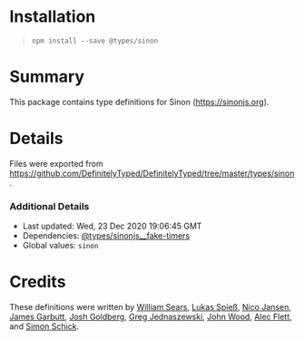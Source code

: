 # Installation
> `npm install --save @types/sinon`

# Summary
This package contains type definitions for Sinon (https://sinonjs.org).

# Details
Files were exported from https://github.com/DefinitelyTyped/DefinitelyTyped/tree/master/types/sinon.

### Additional Details
 * Last updated: Wed, 23 Dec 2020 19:06:45 GMT
 * Dependencies: [@types/sinonjs__fake-timers](https://npmjs.com/package/@types/sinonjs__fake-timers)
 * Global values: `sinon`

# Credits
These definitions were written by [William Sears](https://github.com/mrbigdog2u), [Lukas Spieß](https://github.com/lumaxis), [Nico Jansen](https://github.com/nicojs), [James Garbutt](https://github.com/43081j), [Josh Goldberg](https://github.com/joshuakgoldberg), [Greg Jednaszewski](https://github.com/gjednaszewski), [John Wood](https://github.com/johnjesse), [Alec Flett](https://github.com/alecf), and [Simon Schick](https://github.com/SimonSchick).
